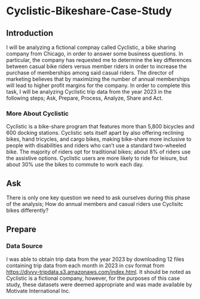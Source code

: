 # Cyclistic-Bikeshare-Case-Study

## Introduction 
I will be analyzing a fictional compnay called Cyclistic, a bike sharing company from Chicago, in order to answer some business questions. In particular, the company has requested me to determine the key differences between casual bike riders versus member riders in order to increase the purchase of memberships among said casual riders. The director of marketing believes that by maximizing the number of annual memberships will lead to higher profit margins for the company. In order to complete this task, I will be analyzing Cyclistic trip data from the year 2023 in the following steps; Ask, Prepare, Process, Analyze, Share and Act. 

### More About Cyclistic 

Cyclistic is a bike-share program that features more than 5,800 bicycles and 600
docking stations. Cyclistic sets itself apart by also offering reclining bikes, hand
tricycles, and cargo bikes, making bike-share more inclusive to people with disabilities
and riders who can’t use a standard two-wheeled bike. The majority of riders opt for
traditional bikes; about 8% of riders use the assistive options. Cyclistic users are more
likely to ride for leisure, but about 30% use the bikes to commute to work each day.

## Ask 

There is only one key question we need to ask ourselves during this phase of the analysis; How do annual members and casual riders use Cyclisitc bikes differently? 

## Prepare 

### Data Source 

I was able to obtain trip data from the year 2023 by downloading 12 files containing trip data from each month in 2023 in csv format from https://divvy-tripdata.s3.amazonaws.com/index.html. It should be noted as Cyclistic is a fictional company, however, for the purposes of this case study, these datasets were deemed appropriate and was made available by Motivate International Inc. 
